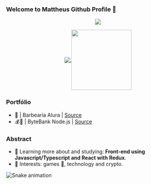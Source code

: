 ### Welcome to Mattheus Github Profile 🤖

<p align="center">
  <a href="https://linkedin.com/in/mattheus-dev/"><img src="https://img.shields.io/static/v1?label=LinkedIn&message=mattheus-dev&color=blue&logo=linkedin&style=flat-square&logoColor=white"" /></a>
</p>

<p align="center">
  <a href="https://github.com/anuraghazra/github-readme-stats">
    <img
      align="center"
      src="https://github-readme-stats.vercel.app/api/top-langs/?username=MatthGoecking&layout=compact&theme=radical"
    />
  </a>
  <a href="https://github.com/anuraghazra/github-readme-stats">
    <img
      align="center"
      height="165"
      src="https://github-readme-stats.vercel.app/api?username=MatthGoecking&count_private=true&show_icons=true&custom_title=Github%20Status&hide=issues&theme=radical"
    />
  </a>
</p>

### Portfólio
  - 🧔 | Barbearia Alura | [Source](https://github.com/MatthGoecking/Barbearia-Alura) 
  - 💰💸 | ByteBank Node.js | [Source](https://github.com/MatthGoecking/ByteBank-Alura)

### Abstract

 - 🌱 Learning more about and studying: **Front-end using Javascript/Typescript and React with Redux**.
 - 💙 Interests: games 👾, technology and crypto.


![Snake animation](https://github.com/MatthGoecking/MatthGoecking/blob/output/github-contribution-grid-snake.svg)
